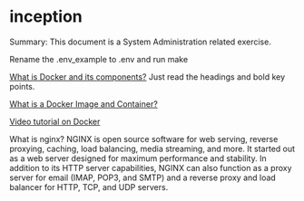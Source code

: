 # inception
Summary: This document is a System Administration related exercise.

Rename the .env_example to .env and run make

[What is Docker and its components?](https://www.sitepoint.com/what-is-docker/)
Just read the headings and bold key points.

[What is a Docker Image and Container?](https://www.techtarget.com/searchitoperations/definition/Docker-image#:~:text=A%20Docker%20container%20can%20use,a%20specific%20point%20in%20time.)

[Video tutorial on Docker](https://www.youtube.com/watch?v=eGz9DS-aIeY&t=392s)

What is nginx?
NGINX is open source software for web serving, reverse proxying, caching, load balancing, media streaming, and more. It started out as a web server designed for maximum performance and stability. In addition to its HTTP server capabilities, NGINX can also function as a proxy server for email (IMAP, POP3, and SMTP) and a reverse proxy and load balancer for HTTP, TCP, and UDP servers.
